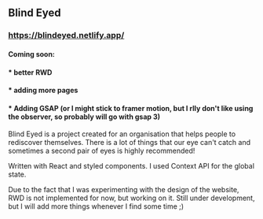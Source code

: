## Blind Eyed
### https://blindeyed.netlify.app/

#### Coming soon:
#### * better RWD
#### * adding more pages
#### * Adding GSAP (or I might stick to framer motion, but I rlly don't like using the observer, so probably will go with gsap 3)

Blind Eyed is a project created for an organisation that helps people to rediscover themselves. There is a lot of things that our eye can't catch and sometimes a second pair of eyes is highly recommended!

Written with React and styled components. I used Context API for the global state.

Due to the fact that I was experimenting with the design of the website, RWD is not implemented for now, but working on it. Still under development, but I will add more things whenever I find some time ;)

